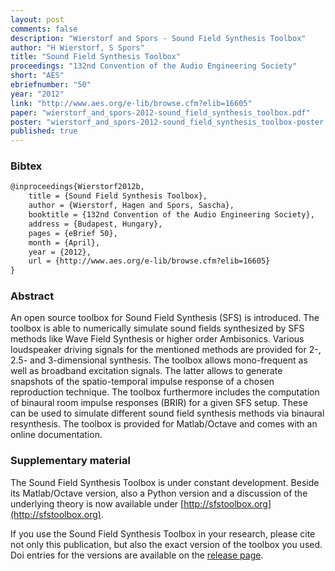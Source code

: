 ```yaml
---
layout: post
comments: false
description: "Wierstorf and Spors - Sound Field Synthesis Toolbox"
author: "H Wierstorf, S Spors"
title: "Sound Field Synthesis Toolbox"
proceedings: "132nd Convention of the Audio Engineering Society"
short: "AES"
ebriefnumber: "50"
year: "2012"
link: "http://www.aes.org/e-lib/browse.cfm?elib=16605"
paper: "wierstorf_and_spors-2012-sound_field_synthesis_toolbox.pdf"
poster: "wierstorf_and_spors-2012-sound_field_synthesis_toolbox-poster.pdf"
published: true
---
```


### Bibtex

```latex
@inproceedings{Wierstorf2012b,
    title = {Sound Field Synthesis Toolbox},
    author = {Wierstorf, Hagen and Spors, Sascha},
    booktitle = {132nd Convention of the Audio Engineering Society},
    address = {Budapest, Hungary},
    pages = {eBrief 50},
    month = {April},
    year = {2012},
    url = {http://www.aes.org/e-lib/browse.cfm?elib=16605}
}
```

### Abstract

An open source toolbox for Sound Field Synthesis (SFS) is introduced. The
toolbox is able to numerically simulate sound fields synthesized by SFS methods
like Wave Field Synthesis or higher order Ambisonics.  Various loudspeaker
driving signals for the mentioned methods are provided for 2-, 2.5- and
3-dimensional synthesis. The toolbox allows mono-frequent as well as broadband
excitation signals. The latter allows to generate snapshots of the
spatio-temporal impulse response of a chosen reproduction technique. The toolbox
furthermore includes the computation of binaural room impulse responses (BRIR)
for a given SFS setup.  These can be used to simulate different sound field
synthesis methods via binaural resynthesis. The toolbox is provided for
Matlab/Octave and comes with an online documentation.


### Supplementary material

The Sound Field Synthesis Toolbox is under constant development. Beside its
Matlab/Octave version, also a Python version and a discussion of the underlying
theory is now available under [http://sfstoolbox.org](http://sfstoolbox.org).

If you use the Sound Field Synthesis Toolbox in your research, please cite not
only this publication, but also the exact version of the toolbox you used. Doi
entries for the versions are available on the [release
page](https://github.com/sfstoolbox/sfs/releases).
